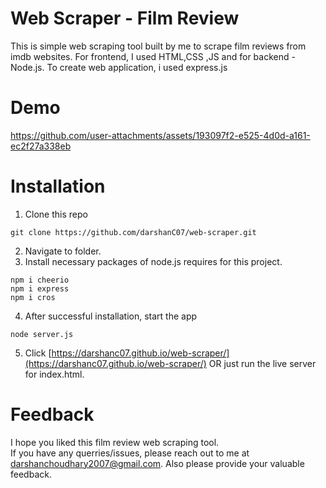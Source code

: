 # Web Scraper - Film Review
This is simple web scraping tool built by me to scrape film reviews from imdb websites. For frontend, I used HTML,CSS ,JS and for backend - Node.js. To create web application, i used express.js 
# Demo
https://github.com/user-attachments/assets/193097f2-e525-4d0d-a161-ec2f27a338eb
# Installation
1. Clone this repo
```terminal
git clone https://github.com/darshanC07/web-scraper.git
```
2. Navigate to folder.
3. Install necessary packages of node.js requires for this project.
```terminal
npm i cheerio
npm i express
npm i cros
```
4. After successful installation, start the app
```terminal
node server.js
```
5. Click [https://darshanc07.github.io/web-scraper/](https://darshanc07.github.io/web-scraper/)  OR just run the live server for index.html.

# Feedback
I hope you liked this film review web scraping tool. <br>
If you have any querries/issues, please reach out to me at darshanchoudhary2007@gmail.com.
Also please provide your valuable feedback.
